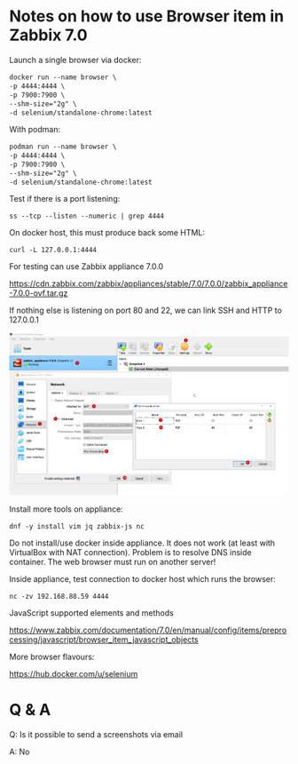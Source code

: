# Notes on how to use Browser item in Zabbix 7.0

Launch a single browser via docker:
```
docker run --name browser \
-p 4444:4444 \
-p 7900:7900 \
--shm-size="2g" \
-d selenium/standalone-chrome:latest
```

With podman:
```
podman run --name browser \
-p 4444:4444 \
-p 7900:7900 \
--shm-size="2g" \
-d selenium/standalone-chrome:latest
```

Test if there is a port listening:
```
ss --tcp --listen --numeric | grep 4444
```

On docker host, this must produce back some HTML:
```
curl -L 127.0.0.1:4444 
```


For testing can use Zabbix appliance 7.0.0

https://cdn.zabbix.com/zabbix/appliances/stable/7.0/7.0.0/zabbix_appliance-7.0.0-ovf.tar.gz

If nothing else is listening on port 80 and 22, we can link SSH and HTTP to 127.0.0.1

![virtual-box-nat-settings](./img/virtual-box-nat-settings.png)


Install more tools on appliance:
```
dnf -y install vim jq zabbix-js nc
```

Do not install/use docker inside appliance. It does not work (at least with VirtualBox with NAT connection). Problem is to resolve DNS inside container. The web browser must run on another server!

Inside appliance, test connection to docker host which runs the browser:
```
nc -zv 192.168.88.59 4444
```

JavaScript supported elements and methods

https://www.zabbix.com/documentation/7.0/en/manual/config/items/preprocessing/javascript/browser_item_javascript_objects


More browser flavours:

https://hub.docker.com/u/selenium



# Q & A

Q: Is it possible to send a screenshots via email

A: No



